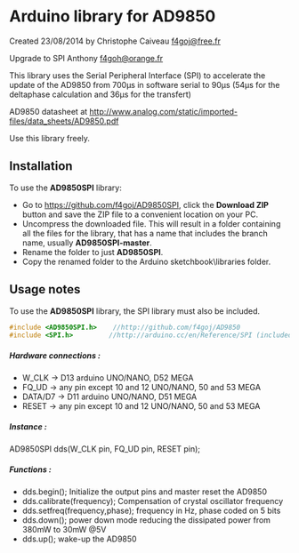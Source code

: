 # Arduino library for AD9850 #
Created 23/08/2014 by Christophe Caiveau f4goj@free.fr

Upgrade to SPI Anthony f4goh@orange.fr

This library uses the Serial Peripheral Interface (SPI) to accelerate the update of the AD9850 from 700µs in software serial to 90µs (54µs for the deltaphase calculation and 36µs for the transfert)

AD9850 datasheet at http://www.analog.com/static/imported-files/data_sheets/AD9850.pdf

Use this library freely.

## Installation ##
To use the **AD9850SPI** library:  
- Go to https://github.com/f4goj/AD9850SPI, click the **Download ZIP** button and save the ZIP file to a convenient location on your PC.
- Uncompress the downloaded file.  This will result in a folder containing all the files for the library, that has a name that includes the branch name, usually **AD9850SPI-master**.
- Rename the folder to just **AD9850SPI**.
- Copy the renamed folder to the Arduino sketchbook\libraries folder.


## Usage notes ##

To use the **AD9850SPI** library, the SPI library must also be included.
```c++
#include <AD9850SPI.h>    //http://github.com/f4goj/AD9850
#include <SPI.h>         //http://arduino.cc/en/Reference/SPI (included with Arduino IDE)
```
##### Hardware connections : #####

- W_CLK -> D13 arduino UNO/NANO, D52 MEGA
- FQ_UD -> any pin except 10 and 12 UNO/NANO, 50 and 53 MEGA
- DATA/D7 -> D11 arduino UNO/NANO, D51 MEGA
- RESET -> any pin except 10 and 12 UNO/NANO, 50 and 53 MEGA

##### Instance : #####

AD9850SPI dds(W_CLK pin, FQ_UD pin, RESET pin);

##### Functions : #####

- dds.begin(); Initialize the output pins and master reset the AD9850
- dds.calibrate(frequency); Compensation of crystal oscillator frequency
- dds.setfreq(frequency,phase); frequency in Hz, phase coded on 5 bits
- dds.down(); power down mode reducing the dissipated power from 380mW to 30mW @5V
- dds.up(); wake-up the AD9850

